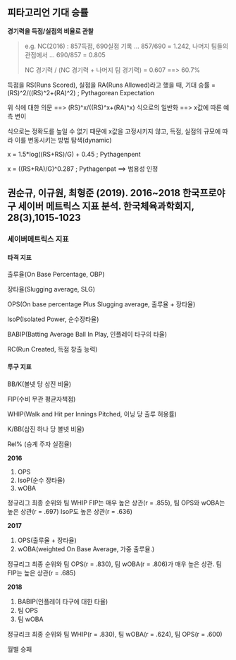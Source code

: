 ## 피타고리언 기대 승률

**경기력을 득점/실점의 비율로 관찰**

> e.g. NC(2016) : 857득점, 690실점 기록 ... 857/690 = 1.242, 나머지 팀들의 관점에서 ... 690/857 = 0.805
>
> NC 경기력 / (NC 경기력 + 나머지 팀 경기력) = 0.607 ==> 60.7%

득점을 RS(Runs Scored), 실점을 RA(Runs Allowed)라고 했을 때, 기대 승률 = (RS)^2/((RS)^2+(RA)^2) ; Pythagorean Expectation



위 식에 대한 의문 ==> (RS)^x/((RS)^x+(RA)^x) 식으로의 일반화 ==> x값에 따른 예측 변이

식으로는 정확도를 높일 수 없기 때문에 x값을 고정시키지 않고, 득점, 실점의 규모에 따라 이를 변동시키는 방법 탐색(dynamic)

x = 1.5*log((RS+RS)/G) + 0.45 ; Pythagenpent



x = ((RS+RA)/G)^0.287 ; Pythagenpat ==> 범용성 인정



## 권순규, 이규원, 최형준 (2019). 2016~2018 한국프로야구 세이버 메트릭스 지표 분석. 한국체육과학회지, 28(3),1015-1023

### 세이버메트릭스 지표

#### 타격 지표

출루율(On Base Percentage, OBP)

장타율(Slugging average, SLG)

OPS(On base percentage Plus Slugging average, 출루율 + 장타율)

IsoP(Isolated Power, 순수장타율)

BABIP(Batting Average Ball In Play, 인플레이 타구의 타율)

RC(Run Created, 득점 창출 능력)

#### 투구 지표

BB/K(볼넷 당 삼진 비율)

FIP(수비 무관 평균자책점)

WHIP(Walk and Hit per Innings Pitched, 이닝 당 출루 허용률)

K/BB(삼진 하나 당 볼넷 비율)

Rel% (승계 주자 실점율)



**2016**

1. OPS
2. IsoP(순수 장타율)
3. wOBA

정규리그 최종 순위와 팀 WHIP FIP는 매우 높은 상관(r = .855), 팀 OPS와 wOBA는 높은 상관(r = .697) IsoP도 높은 상관(r = .636)



**2017**

1. OPS(출루율 + 장타율)
2. wOBA(weighted On Base Average, 가중 출루율.)

정규리그 최종 순위와 팀 OPS(r = .830), 팀 wOBA(r = .806)가 매우 높은 상관. 팀 FIP는 높은 상관(r = .685)



**2018**

1. BABIP(인플레이 타구에 대한 타율)
2. 팀 OPS
3. 팀 wOBA

정규리크 최종 순위와 팀 WHIP(r = .830), 팀 wOBA(r = .624), 팀 OPS(r = .600)



월별 승패

